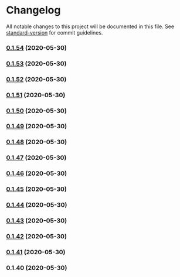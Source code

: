 # Changelog

All notable changes to this project will be documented in this file. See [standard-version](https://github.com/conventional-changelog/standard-version) for commit guidelines.

### [0.1.54](https://github.com/featherweight-design/component-library/compare/@f-design/component-library@0.1.53...@f-design/component-library@0.1.54) (2020-05-30)

### [0.1.53](https://github.com/featherweight-design/component-library/compare/@f-design/component-library@0.1.52...@f-design/component-library@0.1.53) (2020-05-30)

### [0.1.52](https://github.com/featherweight-design/component-library/compare/@f-design/component-library@0.1.51...@f-design/component-library@0.1.52) (2020-05-30)

### [0.1.51](https://github.com/featherweight-design/component-library/compare/@f-design/component-library@0.1.50...@f-design/component-library@0.1.51) (2020-05-30)

### [0.1.50](https://github.com/featherweight-design/component-library/compare/@f-design/component-library@0.1.49...@f-design/component-library@0.1.50) (2020-05-30)

### [0.1.49](https://github.com/featherweight-design/component-library/compare/@f-design/component-library@0.1.48...@f-design/component-library@0.1.49) (2020-05-30)

### [0.1.48](https://github.com/featherweight-design/component-library/compare/@f-design/component-library@0.1.47...@f-design/component-library@0.1.48) (2020-05-30)

### [0.1.47](https://github.com/featherweight-design/component-library/compare/@f-design/component-library@0.1.46...@f-design/component-library@0.1.47) (2020-05-30)

### [0.1.46](https://github.com/featherweight-design/component-library/compare/@f-design/component-library@0.1.45...@f-design/component-library@0.1.46) (2020-05-30)

### [0.1.45](https://github.com/featherweight-design/component-library/compare/@f-design/component-library@0.1.44...@f-design/component-library@0.1.45) (2020-05-30)

### [0.1.44](https://github.com/featherweight-design/component-library/compare/@f-design/component-library@0.1.43...@f-design/component-library@0.1.44) (2020-05-30)

### [0.1.43](https://github.com/featherweight-design/component-library/compare/@f-design/component-library@0.1.42...@f-design/component-library@0.1.43) (2020-05-30)

### [0.1.42](https://github.com/featherweight-design/component-library/compare/@f-design/component-library@0.1.41...@f-design/component-library@0.1.42) (2020-05-30)

### [0.1.41](https://github.com/featherweight-design/component-library/compare/@f-design/component-library@0.1.40...@f-design/component-library@0.1.41) (2020-05-30)

### 0.1.40 (2020-05-30)
